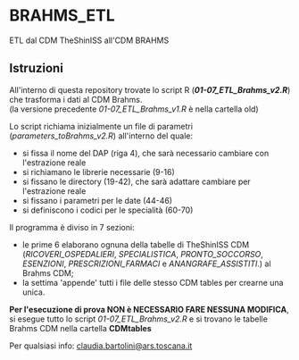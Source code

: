 # BRAHMS_ETL
ETL dal CDM TheShinISS all'CDM BRAHMS 

## Istruzioni

All'interno di questa repository trovate lo script R (**_01-07_ETL_Brahms_v2.R_**) che trasforma i dati al CDM Brahms.
<br>(la versione precedente _01-07_ETL_Brahms_v1.R_ è nella cartella old)

Lo script richiama inizialmente un file di parametri (_parameters_toBrahms_v2.R_) all'interno del quale:
 - si fissa il nome del DAP (riga 4), che sarà necessario cambiare con l'estrazione reale 
 - si richiamano le librerie necessarie (9-16)
 - si fissano le directory (19-42), che sarà adattare cambiare per l'estrazione reale
 - si fissano i parametri per le date (44-46)
 - si definiscono i codici per le specialità (60-70)



Il programma è diviso in 7 sezioni: 
 - le prime 6 elaborano ognuna della tabelle di TheShinISS CDM (_RICOVERI_OSPEDALIERI_, _SPECIALISTICA_, _PRONTO_SOCCORSO_, _ESENZIONI_, _PRESCRIZIONI_FARMACI_ e _ANANGRAFE_ASSISTITI_.) al Brahms CDM;
 - la settima 'appende' tutti i file delle stesso CDM tables per crearne una unica.




**Per l'esecuzione di prova NON è NECESSARIO FARE NESSUNA MODIFICA**, si esegue tutto lo script _01-07_ETL_Brahms_v2.R_ e si trovano le tabelle Brahms CDM nella cartella **CDMtables**



Per qualsiasi info: claudia.bartolini@ars.toscana.it



